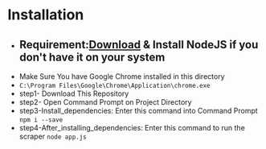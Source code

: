 # Installation 
  - ## **Requirement:**[Download](https://nodejs.org/en/download/) & Install NodeJS if you don't have it on your system
  -  Make Sure You have Google Chrome installed in this directory 
  - `C:\Program Files\Google\Chrome\Application\chrome.exe`
  - step1- Download This Repository
  - step2- Open Command Prompt on Project Directory
  - step3-Install_dependencies: Enter this command into Command Prompt `npm i --save`
  - step4-After_installing_dependencies: Enter this command to run the scraper `node app.js`
